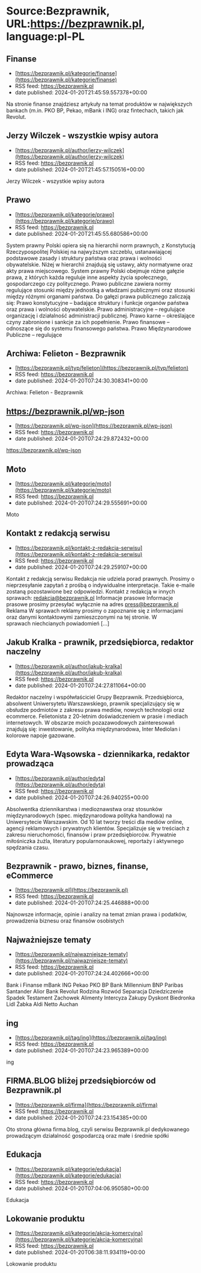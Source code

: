 # Source:Bezprawnik, URL:https://bezprawnik.pl, language:pl-PL

## Finanse
 - [https://bezprawnik.pl/kategorie/finanse](https://bezprawnik.pl/kategorie/finanse)
 - RSS feed: https://bezprawnik.pl
 - date published: 2024-01-20T21:45:59.557378+00:00

Na stronie finanse znajdziesz artykuły na temat produktów w największych bankach (m.in. PKO BP, Pekao, mBank i ING) oraz fintechach, takich jak Revolut.

## Jerzy Wilczek - wszystkie wpisy autora
 - [https://bezprawnik.pl/author/jerzy-wilczek](https://bezprawnik.pl/author/jerzy-wilczek)
 - RSS feed: https://bezprawnik.pl
 - date published: 2024-01-20T21:45:57.150516+00:00

Jerzy Wilczek - wszystkie wpisy autora

## Prawo
 - [https://bezprawnik.pl/kategorie/prawo](https://bezprawnik.pl/kategorie/prawo)
 - RSS feed: https://bezprawnik.pl
 - date published: 2024-01-20T21:45:55.680586+00:00

System prawny Polski opiera się na hierarchii norm prawnych, z Konstytucją Rzeczypospolitej Polskiej na najwyższym szczeblu, ustanawiającej podstawowe zasady i struktury państwa oraz prawa i wolności obywatelskie. Niżej w hierarchii znajdują się ustawy, akty normatywne oraz akty prawa miejscowego. System prawny Polski obejmuje różne gałęzie prawa, z których każda reguluje inne aspekty życia społecznego, gospodarczego czy politycznego. Prawo publiczne zawiera normy regulujące stosunki między jednostką a władzami publicznymi oraz stosunki między różnymi organami państwa. Do gałęzi prawa publicznego zaliczają się: Prawo konstytucyjne – badające struktury i funkcje organów państwa oraz prawa i wolności obywatelskie. Prawo administracyjne – regulujące organizację i działalność administracji publicznej. Prawo karne – określające czyny zabronione i sankcje za ich popełnienie. Prawo finansowe – odnoszące się do systemu finansowego państwa. Prawo Międzynarodowe Publiczne – regulujące 

## Archiwa: Felieton - Bezprawnik
 - [https://bezprawnik.pl/typ/felieton](https://bezprawnik.pl/typ/felieton)
 - RSS feed: https://bezprawnik.pl
 - date published: 2024-01-20T07:24:30.308341+00:00

Archiwa: Felieton - Bezprawnik

## https://bezprawnik.pl/wp-json
 - [https://bezprawnik.pl/wp-json](https://bezprawnik.pl/wp-json)
 - RSS feed: https://bezprawnik.pl
 - date published: 2024-01-20T07:24:29.872432+00:00

https://bezprawnik.pl/wp-json

## Moto
 - [https://bezprawnik.pl/kategorie/moto](https://bezprawnik.pl/kategorie/moto)
 - RSS feed: https://bezprawnik.pl
 - date published: 2024-01-20T07:24:29.555691+00:00

Moto

## Kontakt z redakcją serwisu
 - [https://bezprawnik.pl/kontakt-z-redakcja-serwisu](https://bezprawnik.pl/kontakt-z-redakcja-serwisu)
 - RSS feed: https://bezprawnik.pl
 - date published: 2024-01-20T07:24:29.259107+00:00

Kontakt z redakcją serwisu Redakcja nie udziela porad prawnych. Prosimy o nieprzesyłanie zapytań z prośbą o indywidualne interpretacje. Takie e-maile zostaną pozostawione bez odpowiedzi. Kontakt z redakcją w innych sprawach: redakcja@bezprawnik.pl Informacje prasowe Informacje prasowe prosimy przesyłać wyłącznie na adres press@bezprawnik.pl Reklama W sprawach reklamy prosimy o zapoznanie się z informacjami oraz danymi kontaktowymi zamieszczonymi na tej stronie. W sprawach niechcianych powiadomień […]

## Jakub Kralka - prawnik, przedsiębiorca, redaktor naczelny
 - [https://bezprawnik.pl/author/jakub-kralka](https://bezprawnik.pl/author/jakub-kralka)
 - RSS feed: https://bezprawnik.pl
 - date published: 2024-01-20T07:24:27.811064+00:00

Redaktor naczelny i współwłaściciel Grupy Bezprawnik. Przedsiębiorca, absolwent Uniwersytetu Warszawskiego, prawnik specjalizujący się w obsłudze podmiotów z zakresu prawa mediów, nowych technologii oraz ecommerce. Felietonista z 20-letnim doświadczeniem w prasie i mediach internetowych. W obszarze moich pozazawodowych zainteresowań znajdują się: inwestowanie, polityka międzynarodowa, Inter Mediolan i kolorowe napoje gazowane.

## Edyta Wara-Wąsowska - dziennikarka, redaktor prowadząca
 - [https://bezprawnik.pl/author/edyta](https://bezprawnik.pl/author/edyta)
 - RSS feed: https://bezprawnik.pl
 - date published: 2024-01-20T07:24:26.940255+00:00

Absolwentka dziennikarstwa i medioznawstwa oraz stosunków międzynarodowych (spec. międzynarodowa polityka handlowa) na Uniwersytecie Warszawskim. Od 10 lat tworzy treści dla mediów online, agencji reklamowych i prywatnych klientów. Specjalizuje się w treściach z zakresu nieruchomości, finansów i praw przedsiębiorców. Prywatnie miłośniczka żużla, literatury popularnonaukowej, reportaży i aktywnego spędzania czasu.

## Bezprawnik - prawo, biznes, finanse, eCommerce
 - [https://bezprawnik.pl](https://bezprawnik.pl)
 - RSS feed: https://bezprawnik.pl
 - date published: 2024-01-20T07:24:25.446888+00:00

Najnowsze informacje, opinie i analizy na temat zmian prawa i podatków, prowadzenia biznesu oraz finansów osobistych

## Najważniejsze tematy
 - [https://bezprawnik.pl/najwazniejsze-tematy](https://bezprawnik.pl/najwazniejsze-tematy)
 - RSS feed: https://bezprawnik.pl
 - date published: 2024-01-20T07:24:24.402666+00:00

Bank i Finanse mBank ING Pekao PKO BP Bank Millennium BNP Paribas Santander Alior Bank Revolut Rodzina Rozwód Separacja Dziedziczenie Spadek Testament Zachowek Alimenty Intercyza Zakupy Dyskont Biedronka Lidl Żabka Aldi Netto Auchan

## ing
 - [https://bezprawnik.pl/tag/ing](https://bezprawnik.pl/tag/ing)
 - RSS feed: https://bezprawnik.pl
 - date published: 2024-01-20T07:24:23.965389+00:00

ing

## FIRMA.BLOG bliżej przedsiębiorców od Bezprawnik.pl
 - [https://bezprawnik.pl/firma](https://bezprawnik.pl/firma)
 - RSS feed: https://bezprawnik.pl
 - date published: 2024-01-20T07:24:23.154385+00:00

Oto strona główna firma.blog, czyli serwisu Bezprawnik.pl dedykowanego prowadzącym działalność gospodarczą oraz małe i średnie spółki

## Edukacja
 - [https://bezprawnik.pl/kategorie/edukacja](https://bezprawnik.pl/kategorie/edukacja)
 - RSS feed: https://bezprawnik.pl
 - date published: 2024-01-20T07:04:06.950580+00:00

Edukacja

## Lokowanie produktu
 - [https://bezprawnik.pl/kategorie/akcja-komercyjna](https://bezprawnik.pl/kategorie/akcja-komercyjna)
 - RSS feed: https://bezprawnik.pl
 - date published: 2024-01-20T06:38:11.934119+00:00

Lokowanie produktu

